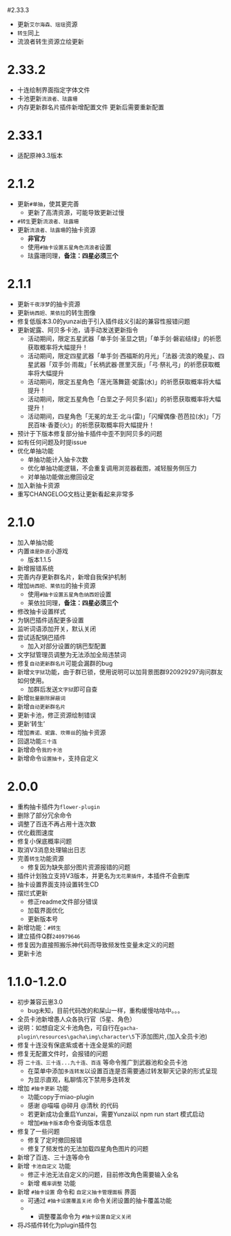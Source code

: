 #2.33.3
* 更新`艾尔海森、瑶瑶`资源
* `转生`同上
* 流浪者转生资源立绘更新

# 2.33.2
* 十连绘制界面指定字体文件
* 卡池更新`流浪者、珐露珊`
* 内存更新群名片插件新增配置文件 更新后需要重新配置

# 2.33.1
* 适配原神3.3版本

# 2.1.2
* 更新`#单抽`，使其更完善
  * 更新了高清资源，可能导致更新过慢
* `#转生`更新`流浪者、珐露珊`
* 更新`流浪者、珐露珊`的抽卡资源
  * **非官方**
  * 使用`#抽卡设置五星角色流浪者`设置
  * 珐露珊同理，**备注：四星必须三个**

# 2.1.1
* 更新`千夜浮梦`的抽卡资源
* 更新`纳西妲、莱依拉`的转生图像
* 修复低版本3.0的yunzai由于引入插件歧义引起的兼容性报错问题
* 更新妮露、阿贝多卡池，请手动发送更新指令
  * 活动期间，限定五星武器「单手剑·圣显之钥」「单手剑·磐岩结绿」的祈愿获取概率将大幅提升！
  * 活动期间，限定四星武器「单手剑·西福斯的月光」「法器·流浪的晚星」、四星武器「双手剑·雨裁」「长柄武器·匣里灭辰」「弓·祭礼弓」的祈愿获取概率将大幅提升
  * 活动期间，限定五星角色「莲光落舞筵·妮露(水)」的祈愿获取概率将大幅提升！
  * 活动期间，限定五星角色「白垩之子·阿贝多(岩)」的祈愿获取概率将大幅提升！
  * 活动期间，四星角色「无冕的龙王·北斗(雷)」「闪耀偶像·芭芭拉(水)」「万民百味·香菱(火)」的祈愿获取概率将大幅提升！
* 预计于下版本修复部分抽卡插件中歪不到阿贝多的问题
* 如有任何问题及时提issue
* 优化单抽功能
  * 单抽功能计入抽卡次数
  * 优化单抽功能逻辑，不会重复调用浏览器截图，减轻服务侧压力
  * 对单抽功能做出撤回设定
* 加入新抽卡资源
* 重写CHANGELOG文档让更新看起来非常多

# 2.1.0
* 加入单抽功能
* 内置`谁是卧底`小游戏
  * 版本1.1.5
* 新增报错系统
* 完善内存更新群名片，新增自我保护机制
* 增加`纳西妲、莱依拉`的抽卡资源
  * 使用`#抽卡设置五星角色纳西妲`设置
  * 莱依拉同理，**备注：四星必须三个**
* 修改抽卡设置样式
* 为锅巴插件适配更多设置
* 监听词语添加开关，默认关闭
* 尝试适配锅巴插件
  * 加入对部分设置的锅巴型配置
* 文字狱管理员调整为无法添加全局违禁词
* 修复`自动更新群名片`可能会漏群的bug
* 新增`文字狱`功能，由于群已锁，使用说明可以加背景图群920929297询问群友如何使用。
  * 加群后发送`文字狱`即可自查
* 新增`批量删除屏蔽词`
* 新增`自动更新群名片`
* 更新卡池，修正资源绘制错误
* 更新‘转生’
* 增加`赛诺、妮露、坎蒂丝`的抽卡资源
* 回退功能`三十连`
* 新增命令`我的卡池`
* 新增命令`设置抽卡`，支持自定义

# 2.0.0
* 重构抽卡插件为`flower-plugin`
* 删除了部分冗余命令
* 调整了百连不再占用十连次数
* 优化截图速度
* 修复小保底概率问题
* 取消V3消息处理输出日志
* 完善`转生`功能资源
    * 修复因为缺失部分图片资源报错的问题
* 插件计划独立支持V3版本，并更名为`无花果插件`，本插件不会删库
* 抽卡设置界面支持设置转生CD
* 摆烂式更新
    * 修正readme文件部分错误
    * 加载界面优化
    * 更新版本号
* 新增功能：`#转生`
* 建立插件Q群`240979646`
* 修复因为直接照搬乐神代码而导致频发性变量未定义的问题
* 更新卡池

# 1.1.0-1.2.0
* 初步兼容云崽3.0
    * bug未知，目前代码改的和屎山一样，重构缓慢咕咕中。。。
* 全员卡池新增愚人众各执行官（5星、角色）
* 说明：如想自定义卡池角色，可自行在`gacha-plugin\resources\gacha\img\character\5`下添加图片,(加入全员卡池)
* 修复十连没有保底紫或者十连全是紫的问题
* 修复无配置文件时，会报错的问题
* 将 `二十连、三十连...九十连、百连` 等命令推广到武器池和全员卡池
    * 在菜单中添加`多连转发`以设置百连是否需要通过转发聊天记录的形式呈现
    * 为显示直观，私聊情况下禁用多连转发
* 增加 `#抽卡更新` 功能
    * 功能copy于miao-plugin
    * 感谢 @喵喵 @碎月 @清秋 的代码
    * 若更新成功会重启Yunzai，需要Yunzai以 npm run start 模式启动
    * 增加`#抽卡版本`命令查询版本信息
* 修复了一些问题
    * 修复了定时撤回报错
    * 修复了频发性的无法加载四星角色图片的问题
* 新增了百连、三十连等命令
* 新增 `卡池自定义` 功能
    * 修正卡池无法自定义的问题，目前修改角色需要输入全名
    * 新增 `概率调整` 功能
* 新增 `#抽卡设置` 命令和 `自定义抽卡管理面板` 界面
    * 可通过 `#抽卡设置覆盖关闭` 命令关闭设置的抽卡覆盖功能
    * * 调整覆盖命令为 `#抽卡设置自定义关闭`
* 将JS插件转化为plugin插件包